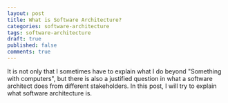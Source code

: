 ```yaml
---
layout: post
title: What is Software Architecture?
categories: software-architecture
tags: software-architecture
draft: true
published: false
comments: true
---
```


It is not only that I sometimes have to explain what I do beyond "Something with computers", but there is also a justified question in what a software architect does from different stakeholders. In this post, I will try to explain what software architecture is.